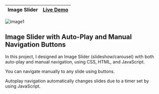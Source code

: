 | Image Slider | [Live Demo](https://lana-20.github.io/image-slider/) |
|:--|:-- |


![image1](https://github.com/lana-20/image-slider/blob/main/readme_img.png)

## Image Slider with Auto-Play and Manual Navigation Buttons

In this project, I designed an Image Slider (slideshow/carousel) with both auto-play and manual navigation, using CSS, HTML, and JavaScript. 

You can navigate manually to any slide using buttons.

Autoplay navigation automatically changes slides due to a timer set by using JavaScript. 
